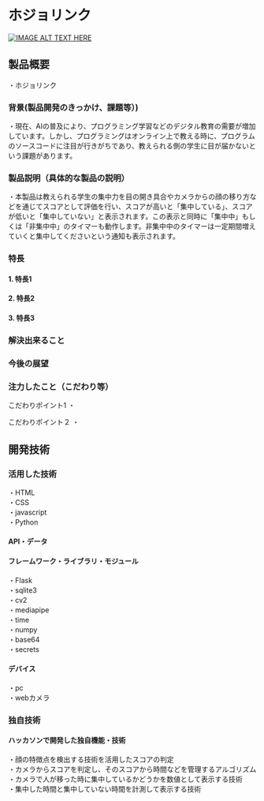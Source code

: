 # ホジョリンク

[![IMAGE ALT TEXT HERE](https://jphacks.com/wp-content/uploads/2025/05/JPHACKS2025_ogp.jpg)](https://www.youtube.com/watch?v=lA9EluZugD8)

## 製品概要
・ホジョリンク

### 背景(製品開発のきっかけ、課題等）)
・現在、AIの普及により、プログラミング学習などのデジタル教育の需要が増加しています。しかし、プログラミングはオンライン上で教える時に、プログラムのソースコードに注目が行きがちであり、教えられる側の学生に目が届かないという課題があります。

### 製品説明（具体的な製品の説明）
・本製品は教えられる学生の集中力を目の開き具合やカメラからの顔の移り方などを通じてスコアとして評価を行い、スコアが高いと「集中している」、スコアが低いと「集中していない」と表示されます。この表示と同時に「集中中」もしくは「非集中中」のタイマーも動作します。非集中中のタイマーは一定期間増えていくと集中してくださいという通知も表示されます。

### 特長
#### 1. 特長1
#### 2. 特長2
#### 3. 特長3

### 解決出来ること
### 今後の展望
### 注力したこと（こだわり等）
こだわりポイント1
・

こだわりポイント２
・

## 開発技術

### 活用した技術
・HTML  
・CSS  
・javascript  
・Python  

#### API・データ

#### フレームワーク・ライブラリ・モジュール
・Flask  
・sqlite3  
・cv2  
・mediapipe  
・time  
・numpy  
・base64  
・secrets  

#### デバイス
・pc  
・webカメラ  

### 独自技術
#### ハッカソンで開発した独自機能・技術
・顔の特徴点を検出する技術を活用したスコアの判定  
・カメラからスコアを判定し、そのスコアから時間などを管理するアルゴリズム  
・カメラで人が移った時に集中しているかどうかを数値として表示する技術  
・集中した時間と集中していない時間を計測して表示する技術  
